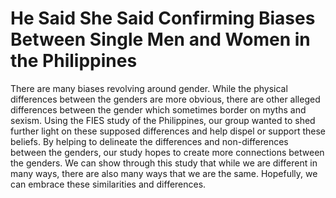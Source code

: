 # He Said She Said Confirming Biases Between Single Men and Women in the Philippines

There are many biases revolving around gender. While the physical differences between the genders are more obvious, there are other alleged differences between the gender which sometimes border on myths and sexism. Using the FIES study of the Philippines, our group wanted to shed further light on these supposed differences and help dispel or support these beliefs. By helping to delineate the differences and non-differences between the genders, our study hopes to create more connections between the genders. We can show through this study that while we are different in many ways, there are also many ways that we are the same. Hopefully, we can embrace these similarities and differences.
